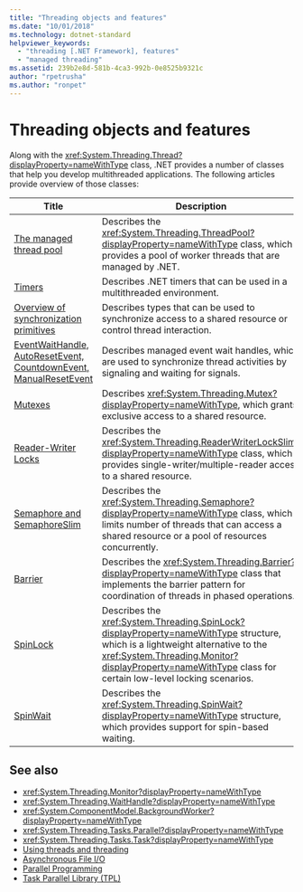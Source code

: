 ```yaml
---
title: "Threading objects and features"
ms.date: "10/01/2018"
ms.technology: dotnet-standard
helpviewer_keywords: 
  - "threading [.NET Framework], features"
  - "managed threading"
ms.assetid: 239b2e8d-581b-4ca3-992b-0e8525b9321c
author: "rpetrusha"
ms.author: "ronpet"
---
```

# Threading objects and features

Along with the <xref:System.Threading.Thread?displayProperty=nameWithType> class, .NET provides a number of classes that help you develop multithreaded applications. The following articles provide overview of those classes:

|Title|Description|  
|-----------|-----------------|  
|[The managed thread pool](the-managed-thread-pool.md)|Describes the <xref:System.Threading.ThreadPool?displayProperty=nameWithType> class, which provides a pool of worker threads that are managed by .NET.|  
|[Timers](timers.md)|Describes .NET timers that can be used in a multithreaded environment.|
|[Overview of synchronization primitives](overview-of-synchronization-primitives.md)|Describes types that can be used to synchronize access to a shared resource or control thread interaction.|
|[EventWaitHandle, AutoResetEvent, CountdownEvent, ManualResetEvent](eventwaithandle-autoresetevent-countdownevent-manualresetevent.md)|Describes managed event wait handles, which are used to synchronize thread activities by signaling and waiting for signals.|
|[Mutexes](mutexes.md)|Describes <xref:System.Threading.Mutex?displayProperty=nameWithType>, which grants exclusive access to a shared resource.|
|[Reader-Writer Locks](reader-writer-locks.md)|Describes the <xref:System.Threading.ReaderWriterLockSlim?displayProperty=nameWithType> class, which provides single-writer/multiple-reader access to a shared resource.|
|[Semaphore and SemaphoreSlim](semaphore-and-semaphoreslim.md)|Describes the <xref:System.Threading.Semaphore?displayProperty=nameWithType> class, which limits number of threads that can access a shared resource or a pool of resources concurrently.|
|[Barrier](barrier.md)|Describes the <xref:System.Threading.Barrier?displayProperty=nameWithType> class that implements the barrier pattern for coordination of threads in phased operations.|
|[SpinLock](spinlock.md)|Describes the <xref:System.Threading.SpinLock?displayProperty=nameWithType> structure, which is a lightweight alternative to the <xref:System.Threading.Monitor?displayProperty=nameWithType> class for certain low-level locking scenarios.|
|[SpinWait](spinwait.md)|Describes the <xref:System.Threading.SpinWait?displayProperty=nameWithType> structure, which provides support for spin-based waiting.|

## See also

- <xref:System.Threading.Monitor?displayProperty=nameWithType>
- <xref:System.Threading.WaitHandle?displayProperty=nameWithType>
- <xref:System.ComponentModel.BackgroundWorker?displayProperty=nameWithType>
- <xref:System.Threading.Tasks.Parallel?displayProperty=nameWithType>
- <xref:System.Threading.Tasks.Task?displayProperty=nameWithType>
- [Using threads and threading](using-threads-and-threading.md)
- [Asynchronous File I/O](../io/asynchronous-file-i-o.md)
- [Parallel Programming](../parallel-programming/index.md)
- [Task Parallel Library (TPL)](../parallel-programming/task-parallel-library-tpl.md)
